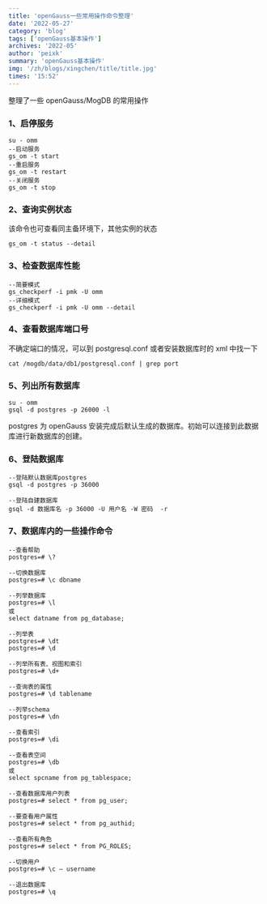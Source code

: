 ```yaml
---
title: 'openGauss一些常用操作命令整理'
date: '2022-05-27'
category: 'blog'
tags: ['openGauss基本操作']
archives: '2022-05'
author: 'peixk'
summary: 'openGauss基本操作'
img: '/zh/blogs/xingchen/title/title.jpg'
times: '15:52'
---
```


整理了一些 openGauss/MogDB 的常用操作

### 1、启停服务

```shell
su - omm
--启动服务
gs_om -t start
--重启服务
gs_om -t restart
--关闭服务
gs_om -t stop
```

### 2、查询实例状态

该命令也可查看同主备环境下，其他实例的状态

```shell
gs_om -t status --detail
```

### 3、检查数据库性能

```shell
--简要模式
gs_checkperf -i pmk -U omm
--详细模式
gs_checkperf -i pmk -U omm --detail
```

### 4、查看数据库端口号

不确定端口的情况，可以到 postgresql.conf 或者安装数据库时的 xml 中找一下

```shell
cat /mogdb/data/db1/postgresql.conf | grep port
```

### 5、列出所有数据库

```
su - omm
gsql -d postgres -p 26000 -l
```

postgres 为 openGauss 安装完成后默认生成的数据库。初始可以连接到此数据库进行新数据库的创建。

### 6、登陆数据库

```
--登陆默认数据库postgres
gsql -d postgres -p 36000

--登陆自建数据库
gsql -d 数据库名 -p 36000 -U 用户名 -W 密码  -r
```

### 7、数据库内的一些操作命令

```
--查看帮助
postgres=# \?

--切换数据库
postgres=# \c dbname

--列举数据库
postgres=# \l
或
select datname from pg_database;

--列举表
postgres=# \dt
postgres=# \d

--列举所有表、视图和索引
postgres=# \d+

--查询表的属性
postgres=# \d tablename

--列举schema
postgres=# \dn

--查看索引
postgres=# \di

--查看表空间
postgres=# \db
或
select spcname from pg_tablespace;

--查看数据库用户列表
postgres=# select * from pg_user;

--要查看用户属性
postgres=# select * from pg_authid;

--查看所有角色
postgres=# select * from PG_ROLES;

--切换用户
postgres=# \c – username

--退出数据库
postgres=# \q
```
